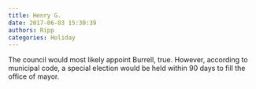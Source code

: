 ```yaml
---
title: Henry G.
date: 2017-06-03 15:30:39
authors: Ripp
categories: Holiday
---
```


 The council would most likely appoint Burrell, true. However, according to municipal code, a special election would be held within 90 days to fill the office of mayor.